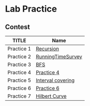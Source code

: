 # Lab Practice

## Contest

| TITLE      | Name                            |
| ---------- | ------------------------------- |
| Practice 1 | [Recursion](Lab1/)              |
| Practice 2 | [RunningTimeSurvey](Practice2/) |
| Practice 3 | [BFS](Practice3/)               |
| Practice 4 | [Practice 4](Practice4/)        |
| Practice 5 | [Interval covering](Practice5/) |
| Practice 6 | [Practice 6](Practice6/)        |
| Practice 7 | [Hilbert Curve](Practice7/)     |
